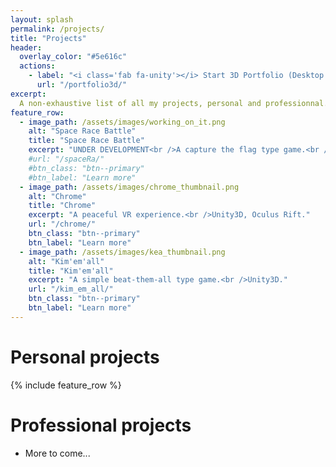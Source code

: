 ```yaml
---
layout: splash
permalink: /projects/
title: "Projects"
header:
  overlay_color: "#5e616c"
  actions:
    - label: "<i class='fab fa-unity'></i> Start 3D Portfolio (Desktop only)"
      url: "/portfolio3d/"
excerpt:
  A non-exhaustive list of all my projects, personal and professionnal.<br />
feature_row:
  - image_path: /assets/images/working_on_it.png
    alt: "Space Race Battle"
    title: "Space Race Battle"
    excerpt: "UNDER DEVELOPMENT<br />A capture the flag type game.<br />Unity3D, Multiplayer."
    #url: "/spaceRa/"
    #btn_class: "btn--primary"
    #btn_label: "Learn more"
  - image_path: /assets/images/chrome_thumbnail.png
    alt: "Chrome"
    title: "Chrome"
    excerpt: "A peaceful VR experience.<br />Unity3D, Oculus Rift."
    url: "/chrome/"
    btn_class: "btn--primary"
    btn_label: "Learn more"
  - image_path: /assets/images/kea_thumbnail.png
    alt: "Kim'em'all"
    title: "Kim'em'all"
    excerpt: "A simple beat-them-all type game.<br />Unity3D."
    url: "/kim_em_all/"
    btn_class: "btn--primary"
    btn_label: "Learn more"
---
```


# Personal projects

{% include feature_row %}

# Professional projects
* More to come...